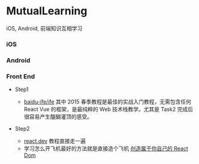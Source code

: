 # MutualLearning

iOS, Android, 前端知识互相学习


### iOS

### Android

### Front End

* Step1
  * [baidu-ife/ife](https://github.com/baidu-ife/ife/tree/0e2cd86a9dfc0938df3aa3a1c1fd40788c29665d/2015_spring/task) 其中 2015 春季教程是最佳的实战入门教程，无需包含任何 React Vue 的框架，是最纯粹的 Web 技术栈教学。尤其是 Task2 完成后很容易产生醍醐灌顶的感受。

* Step2
  * [react.dev](https://react.dev/) 教程直接走一遍
  * 学习怎么开飞机最好的方法就是直接造个飞机 [创造属于你自己的 React Dom](https://github.com/nitin42/Making-a-custom-React-renderer/blob/master/README.md)
